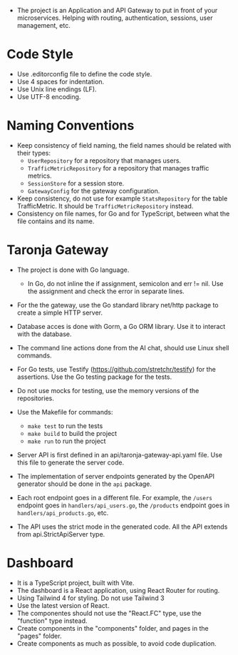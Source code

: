 
* The project is an Application and API Gateway to put in front of your microservices. Helping with routing, authentication, sessions, user management, etc.

# Code Style

* Use .editorconfig file to define the code style.
* Use 4 spaces for indentation.
* Use Unix line endings (LF).
* Use UTF-8 encoding.

# Naming Conventions

* Keep consistency of field naming, the field names should be related with their types:
    * `UserRepository` for a repository that manages users.
    * `TrafficMetricRepository` for a repository that manages traffic metrics.
    * `SessionStore` for a session store.
    * `GatewayConfig` for the gateway configuration.
* Keep consistency, do not use for example `StatsRepository` for the table TrafficMetric. It should be `TrafficMetricRepository` instead.
* Consistency on file names, for Go and for TypeScript, between what the file contains and its name.

# Taronja Gateway

* The project is done with Go language.
    * In Go, do not inline the if assignment, semicolon and err != nil. Use the assignment and check the error in separate lines.

* For the the gateway, use the Go standard library net/http package to create a simple HTTP server.

* Database acces is done with Gorm, a Go ORM library. Use it to interact with the database.

* The command line actions done from the AI chat, should use Linux shell commands.

* For Go tests, use Testify (https://github.com/stretchr/testify) for the assertions. Use the Go testing package for the tests.
* Do not use mocks for testing, use the memory versions of the repositories.

* Use the Makefile for commands:
    * `make test` to run the tests
    * `make build` to build the project
    * `make run` to run the project

* Server API is first defined in an api/taronja-gateway-api.yaml file. Use this file to generate the server code.
* The implementation of server endpoints generated by the OpenAPI generator should be done in the `api` package.
* Each root endpoint goes in a different file. For example, the `/users` endpoint goes in `handlers/api_users.go`, the `/products` endpoint goes in `handlers/api_products.go`, etc.
* The API uses the strict mode in the generated code. All the API extends from api.StrictApiServer type.


# Dashboard

* It is a TypeScript project, built with Vite.
* The dashboard is a React application, using React Router for routing.
* Using Tailwind 4 for styling. Do not use Tailwind 3
* Use the latest version of React.
* The componentes should not use the "React.FC" type, use the "function" type instead.
* Create components in the "components" folder, and pages in the "pages" folder.
* Create components as much as possible, to avoid code duplication.
